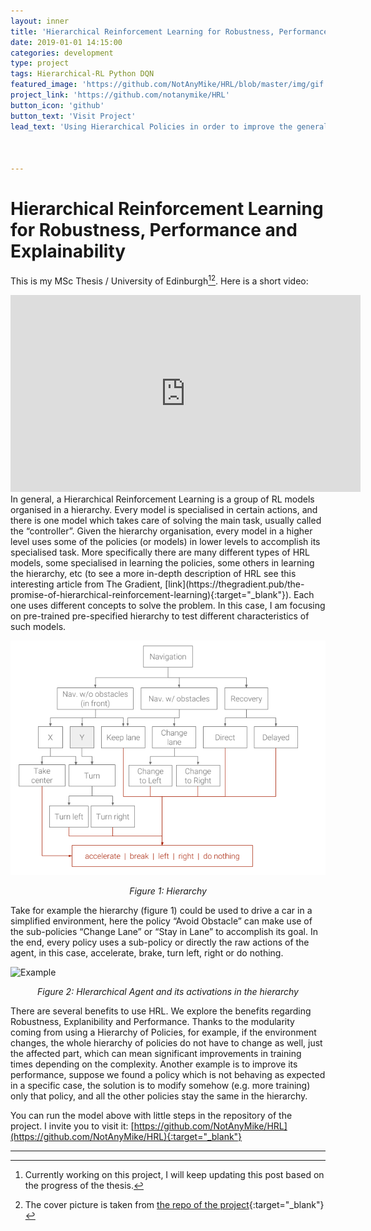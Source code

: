 ```yaml
---
layout: inner
title: 'Hierarchical Reinforcement Learning for Robustness, Performance and Explainability'
date: 2019-01-01 14:15:00
categories: development
type: project
tags: Hierarchical-RL Python DQN
featured_image: 'https://github.com/NotAnyMike/HRL/blob/master/img/gif.gif?raw=true'
project_link: 'https://github.com/notanymike/HRL'
button_icon: 'github'
button_text: 'Visit Project'
lead_text: 'Using Hierarchical Policies in order to improve the general performance of RL models'



---
```


# Hierarchical Reinforcement Learning for Robustness, Performance and Explainability

This is my MSc Thesis / University of Edinburgh[^1][^2]. Here is a short video:

<iframe width="560" height="315" src="https://www.youtube.com/embed/FVJkvy9j-2g" frameborder="0" allow="accelerometer; autoplay; encrypted-media; gyroscope; picture-in-picture" allowfullscreen></iframe>
In general, a Hierarchical Reinforcement Learning is a group of RL models organised in a hierarchy. Every model is specialised in certain actions, and there is one model which takes care of solving the main task, usually called the “controller”. Given the hierarchy organisation, every model in a higher level uses some of the policies (or models) in lower levels to accomplish its specialised task. More specifically there are many different types of HRL models, some specialised in learning the policies, some others in learning the hierarchy, etc (to see a more in-depth description of HRL see this interesting article from The Gradient, [link](https://thegradient.pub/the-promise-of-hierarchical-reinforcement-learning){:target="_blank"}). Each one uses different concepts to solve the problem. In this case, I am focusing on pre-trained pre-specified hierarchy to test different characteristics of such models. 

![Hierarchy](/img/posts/HRL/Hierarchy.png)*<center>Figure 1: Hierarchy</center>*

Take for example the hierarchy (figure 1) could be used to drive a car in a simplified environment, here the policy “Avoid Obstacle” can make use of the sub-policies “Change Lane” or “Stay in Lane” to accomplish its goal. In the end, every policy uses a sub-policy or directly the raw actions of the agent, in this case, accelerate, brake, turn left, right or do nothing.

![Example](https://github.com/NotAnyMike/HRL/blob/master/img/gif.gif?raw=true)*<center>Figure 2: HIerarchical Agent and its activations in the hierarchy</center>*

There are several benefits to use HRL. We explore the benefits regarding Robustness, Explanibility and Performance. Thanks to the modularity coming from using a Hierarchy of Policies, for example, if the environment changes, the whole hierarchy of policies do not have to change as well, just the affected part, which can mean significant improvements in training times depending on the complexity. Another example is to improve its performance, suppose we found a policy which is not behaving as expected in a specific case, the solution is to modify somehow (e.g. more training) only that policy, and all the other policies stay the same in the hierarchy.

You can run the model above with little steps in the repository of the project. I invite you to visit it: [https://github.com/NotAnyMike/HRL](https://github.com/NotAnyMike/HRL){:target="_blank"}

------

[^1]: Currently working on this project, I will keep updating this post based on the progress of the thesis.
[^2]: The cover picture is taken from [the repo of the project](<https://arxiv.org/pdf/1710.09767.pdf>){:target="_blank"}